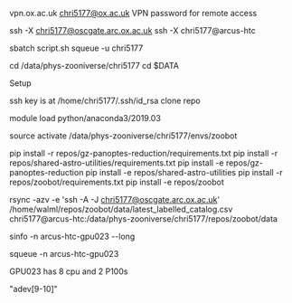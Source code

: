 vpn.ox.ac.uk
chri5177@ox.ac.uk
VPN password for remote access

ssh -X chri5177@oscgate.arc.ox.ac.uk
ssh -X chri5177@arcus-htc

sbatch script.sh
squeue -u chri5177

cd /data/phys-zooniverse/chri5177
cd $DATA

Setup

ssh key is at /home/chri5177/.ssh/id_rsa
clone repo

module load python/anaconda3/2019.03

source activate /data/phys-zooniverse/chri5177/envs/zoobot

pip install -r repos/gz-panoptes-reduction/requirements.txt
pip install -r repos/shared-astro-utilities/requirements.txt
pip install -e repos/gz-panoptes-reduction
pip install -e repos/shared-astro-utilities
pip install -r repos/zoobot/requirements.txt
pip install -e repos/zoobot

rsync -azv -e 'ssh -A -J chri5177@oscgate.arc.ox.ac.uk' /home/walml/repos/zoobot/data/latest_labelled_catalog.csv chri5177@arcus-htc:/data/phys-zooniverse/chri5177/repos/zoobot/data


sinfo -n arcus-htc-gpu023 --long

squeue -n arcus-htc-gpu023

GPU023 has 8 cpu and 2 P100s

"adev[9-10]"